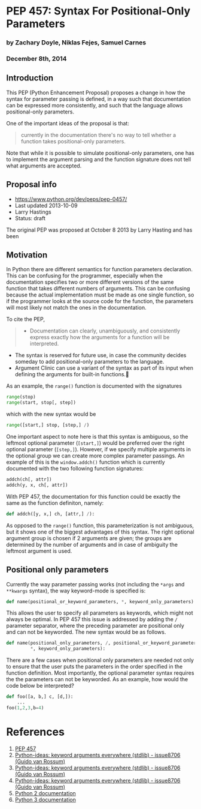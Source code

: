 PEP 457: Syntax For Positional-Only Parameters
===============

### by Zachary Doyle, Niklas Fejes, Samuel Carnes
### December 8th, 2014

## Introduction
This PEP (Python Enhancement Proposal) proposes a change in how the syntax for parameter passing is
defined, in a way such that documentation can be expressed more consistently, and such that
the language allows positional-only parameters.

One of the important ideas of the proposal is that:
> currently in the documentation there's no way to tell whether a function takes positional-only parameters. 

Note that while it is possible to simulate positional-only parameters, one has to implement the argument parsing and the function signature does not tell what arguments are accepted.

## Proposal info
* https://www.python.org/dev/peps/pep-0457/
* Last updated 2013-10-09
* Larry Hastings <larry at hastings.org>
* Status: draft

The original PEP was proposed at October 8 2013 by Larry Hasting and has been 

## Motivation
In Python there are different semantics for function parameters declaration. This can be confusing for the programmer, especially when the documentation specifies two or more different versions of the same function that takes different numbers of arguments. This can be confusing because the actual implementation must be made as one single function, so if the programmer looks at the source code for the function, the parameters will most likely not match the ones in the documentation.

To cite the PEP,
> * Documentation can clearly, unambiguously, and consistently express exactly how the arguments for a function will be interpreted.
* The syntax is reserved for future use, in case the community decides someday to add positional-only parameters to the language.
* Argument Clinic can use a variant of the syntax as part of its input when defining the arguments for built-in functions.


As an example, the `range()` function is documented with the signatures
```python
range(stop)
range(start, stop[, step])
```
which with the new syntax would be
```python
range([start,] stop, [step,] /)
```

One important aspect to note here is that this syntax is ambiguous, so the leftmost optional parameter (`[start,]`) would be preferred over the right optional parameter (`[step,]`). However, if we specify multiple arguments in the optional group we can create more complex parameter passings. An example of this is the `window.addch()` function which is currently documented with the two following function signatures:
```python
addch(ch[, attr])
addch(y, x, ch[, attr])
```
With PEP 457, the documentation for this function could be exactly the same as the function definiton, namely:
```python
def addch([y, x,] ch, [attr,] /):
```

As opposed to the `range()` function, this parameterization is not ambiguous, but it shows one of the biggest advantages of this syntax. The right optional argument group is chosen if 2 arguments are given; the groups are determined by the number of arguments and in case of ambiguity the leftmost argument is used.


## Positional only parameters
Currently the way parameter passing works (not including the `*args` and `**kwargs` syntax), the way keyword-mode is specified is:
```python
def name(positional_or_keyword_parameters, *, keyword_only_parameters):
```
This allows the user to specify all parameters as keywords, which might not always be optimal. In PEP 457 this issue is addressed by adding the `/` parameter separator, where the preceding parameter are positional only and can not be keyworded. The new syntax would be as follows.
```python
def name(positional_only_parameters, /, positional_or_keyword_parameters,
         *, keyword_only_parameters):
```

There are a few cases when positional only parameters are needed not only to ensure that the user puts the parameters in the order specified in the function definition. Most importantly, the optional parameter syntax requires the the parameters can not be keyworded. As an example, how would the code below be interpreted?
```python
def foo([a, b,] c, [d,]):
    ...
foo(1,2,3,b=4)
```

# References
1.  [PEP 457](https://www.python.org/dev/peps/pep-0457)
2.  [Python-ideas: keyword arguments everywhere (stdlib) - issue8706 (Guido van Rossum) ](https://mail.python.org/pipermail/python-ideas/2012-March/014364.html)
3.  [Python-ideas: keyword arguments everywhere (stdlib) - issue8706 (Guido van Rossum) ](https://mail.python.org/pipermail/python-ideas/2012-March/014378.html)
4.  [Python-ideas: keyword arguments everywhere (stdlib) - issue8706 (Guido van Rossum) ](https://mail.python.org/pipermail/python-ideas/2012-March/014417.html)
5.  [Python 2 documentation](https://docs.python.org/2/)
5.  [Python 3 documentation](https://docs.python.org/3/)
